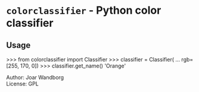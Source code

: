 # `colorclassifier` - Python color classifier

## Usage

   \>\>\> from colorclassifier import Classifier
   \>\>\> classifier = Classifier(
   ...    rgb=[255, 170, 0])
   \>\>\> classifier.get_name()
   'Orange'

Author: Joar Wandborg  
License: GPL